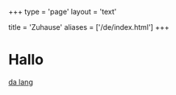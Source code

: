 +++
type = 'page'
layout = 'text'

title = 'Zuhause'
aliases = ['/de/index.html']
+++

# Hallo
[da lang](/de/example.html)